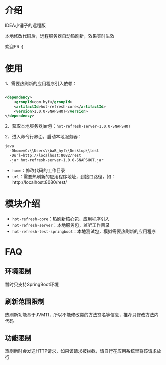 # 介绍

IDEA小锤子的远程版

本地修改代码后，远程服务器自动热刷新，效果实时生效

欢迎PR :)

# 使用

1、需要热刷新的应用程序引入依赖：

```xml

<dependency>
    <groupId>com.hyf</groupId>
    <artifactId>hot-refresh-core</artifactId>
    <version>1.0.0-SNAPSHOT</version>
</dependency>
```

2、获取本地服务器jar包：`hot-refresh-server-1.0.0-SNAPSHOT`

2、进入命令行界面，启动本地服务器：

```bash
java 
  -Dhome=C:\\Users\\baB_hyf\\Desktop\\test 
  -Durl=http://localhost:8082/rest 
  -jar hot-refresh-server-1.0.0-SNAPSHOT.jar
```

- `home`：修改代码的工作目录
- `url`：需要热刷新的应用程序地址，到接口路径，如：http://localhost:8080/rest/

# 模块介绍

- `hot-refresh-core`：热刷新核心包，应用程序引入
- `hot-refresh-server`：本地服务包，监听工作目录
- `hot-refresh-test-springboot`：本地测试包，模拟需要热刷新的应用程序

# FAQ

## 环境限制

暂时只支持SpringBoot环境

## 刷新范围限制

热刷新功能基于JVMTI，所以不能修改类的方法签名等信息，推荐只修改方法内代码

## 功能限制

热刷新时会发送HTTP请求，如果该请求被拦截，请自行在应用系统里将该请求放行
